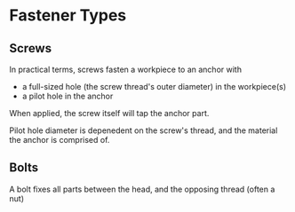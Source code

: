 
# Fastener Types

## Screws

In practical terms, screws fasten a workpiece to an anchor with
* a full-sized hole (the screw thread's outer diameter) in the workpiece(s)
* a pilot hole in the anchor

When applied, the screw itself will tap the anchor part.

Pilot hole diameter is depenedent on the screw's thread, and the material the
anchor is comprised of.

## Bolts

A bolt fixes all parts between the head, and the opposing thread (often a nut)
